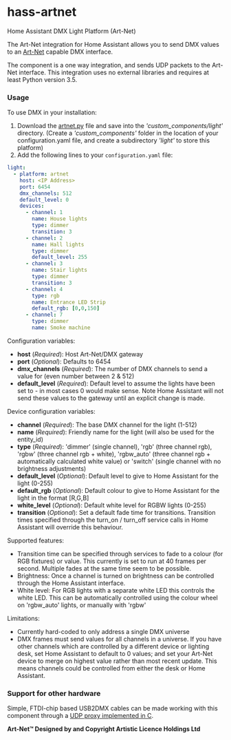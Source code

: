 # hass-artnet
Home Assistant DMX Light Platform (Art-Net)

The Art-Net integration for Home Assistant allows you to send DMX values to an [Art-Net](http://www.art-net.org.uk) capable DMX interface.

The component is a one way integration, and sends UDP packets to the Art-Net interface. This integration uses no external libraries and requires at least Python version 3.5.

### Usage

To use DMX in your installation:
1. Download the [artnet.py](https://github.com/jnimmo/hass-artnet/raw/master/artnet.py) file and save into the *'custom_components/light'* directory. (Create a *'custom_components'* folder in the location of your configuration.yaml file, and create a subdirectory *'light'* to store this platform)
2. Add the following lines to your `configuration.yaml` file:

```yaml
light:
  - platform: artnet
    host: <IP Address>
    port: 6454
    dmx_channels: 512 
    default_level: 0
    devices:
      - channel: 1
        name: House lights
        type: dimmer
        transition: 3
      - channel: 2
        name: Hall lights
        type: dimmer
        default_level: 255
      - channel: 3
        name: Stair lights
        type: dimmer
        transition: 3
      - channel: 4
        type: rgb
        name: Entrance LED Strip
        default_rgb: [0,0,150]
      - channel: 7
        type: dimmer
        name: Smoke machine
```

Configuration variables:
- **host** (*Required*): Host Art-Net/DMX gateway
- **port** (*Optional*): Defaults to 6454
- **dmx_channels** (*Required*): The number of DMX channels to send a value for (even number between 2 & 512)
- **default_level** (*Required*): Default level to assume the lights have been set to - in most cases 0 would make sense. Note Home Assistant will not send these values to the gateway until an explicit change is made.

Device configuration variables:
- **channel** (*Required*): The base DMX channel for the light (1-512)
- **name** (*Required*): Friendly name for the light (will also be used for the entity_id)
- **type** (*Required*): 'dimmer' (single channel), 'rgb' (three channel rgb), 'rgbw' (three channel rgb + white), 'rgbw_auto' (three channel rgb + automatically calculated white value) or 'switch' (single channel with no brightness adjustments)
- **default_level** (*Optional*): Default level to give to Home Assistant for the light (0-255)
- **default_rgb** (*Optional*): Default colour to give to Home Assistant for the light in the format [R,G,B]
- **white_level** (*Optional*): Default white level for RGBW lights (0-255)
- **transition** (*Optional*): Set a default fade time for transitions. Transition times specified through the turn_on / turn_off service calls in Home Assistant will override this behaviour. 

Supported features:
- Transition time can be specified through services to fade to a colour (for RGB fixtures) or value. This currently is set to run at 40 frames per second. Multiple fades at the same time seem to be possible.
- Brightness: Once a channel is turned on brightness can be controlled through the Home Assistant interface.
- White level: For RGB lights with a separate white LED this controls the white LED. This can be automatically controlled using the colour wheel on 'rgbw_auto' lights, or manually with 'rgbw'

Limitations:
- Currently hard-coded to only address a single DMX universe
- DMX frames must send values for all channels in a universe. If you have other channels which are controlled by a different device or lighting desk, set Home Assistant to default to 0 values; and set your Art-Net device to merge on highest value rather than most recent update. This means channels could be controlled from either the desk or Home Assistant.

### Support for other hardware

Simple, FTDI-chip based USB2DMX cables can be made working with this component through a [UDP proxy implemented in C](https://gist.github.com/zonque/10b7b7183519bf7d3112881cb31b6133).

**Art-Net™ Designed by and Copyright Artistic Licence Holdings Ltd**
